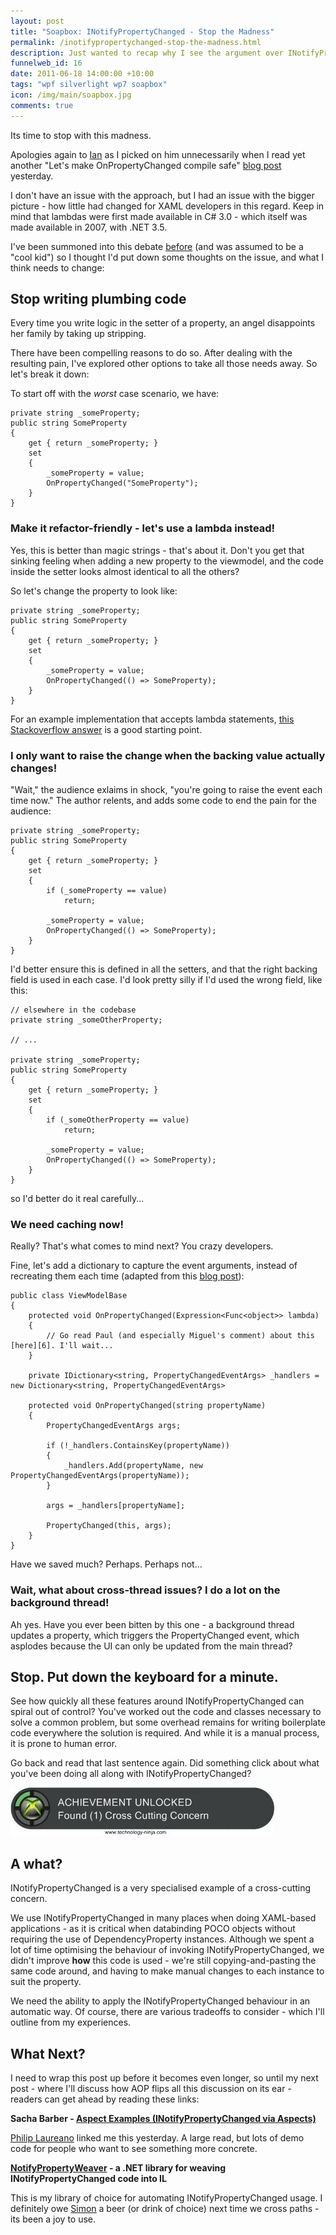 ```yaml
--- 
layout: post
title: "Soapbox: INotifyPropertyChanged - Stop the Madness"
permalink: /inotifypropertychanged-stop-the-madness.html
description: Just wanted to recap why I see the argument over INotifyPropertyChanged usage as absurd.
funnelweb_id: 16
date: 2011-06-18 14:00:00 +10:00
tags: "wpf silverlight wp7 soapbox"
icon: /img/main/soapbox.jpg
comments: true
---
```

Its time to stop with this madness.

Apologies again to [Ian][1] as I picked on him unnecessarily when I read yet another "Let's make OnPropertyChanged compile safe" [blog post][2] yesterday.

I don't have an issue with the approach, but I had an issue with the bigger picture - how little had changed for XAML developers in this regard. Keep in mind that lambdas were first made available in C# 3.0 - which itself was made available in 2007, with .NET 3.5.

I've been summoned into this debate [before][3] (and was assumed to be a "cool kid") so I thought I'd put down some thoughts on the issue, and what I think needs to change:

## Stop writing plumbing code

Every time you write logic in the setter of a property, an angel disappoints her family by taking up stripping.

There have been compelling reasons to do so. After dealing with the resulting pain, I've explored other options to take all those needs away. So let's break it down:

To start off with the *worst* case scenario, we have:

    private string _someProperty;
    public string SomeProperty
	{
		get { return _someProperty; }
		set 
		{ 
			_someProperty = value;
			OnPropertyChanged("SomeProperty");
		}
	}

### Make it refactor-friendly - let's use a lambda instead!

Yes, this is better than magic strings - that's about it. Don't you get that sinking feeling when adding a new property to the viewmodel, and the code inside the setter looks almost identical to all the others?

So let's change the property to look like:

    private string _someProperty;
    public string SomeProperty
	{
		get { return _someProperty; }
		set 
		{ 
			_someProperty = value;
			OnPropertyChanged(() => SomeProperty);
		}
	}

For an example implementation that accepts lambda statements, [this Stackoverflow answer][4] is a good starting point.

### I only want to raise the change when the backing value actually changes!

"Wait," the audience exlaims in shock, "you're going to raise the event each time now." The author relents, and adds some code to end the pain for the audience:

    private string _someProperty;
    public string SomeProperty
	{
		get { return _someProperty; }
		set 
		{ 
			if (_someProperty == value)
				return;
				
			_someProperty = value;
			OnPropertyChanged(() => SomeProperty);
		}
	}

I'd better ensure this is defined in all the setters, and that the right backing field is used in each case. I'd look pretty silly if I'd used the wrong field, like this:

	// elsewhere in the codebase
    private string _someOtherProperty;

	// ...

    private string _someProperty;
    public string SomeProperty
	{
		get { return _someProperty; }
		set 
		{ 
			if (_someOtherProperty == value)
				return;
				
			_someProperty = value;
			OnPropertyChanged(() => SomeProperty);
		}
	}
	
so I'd better do it real carefully...

### We need caching now!

Really? That's what comes to mind next? You crazy developers.

Fine, let's add a dictionary to capture the event arguments, instead of recreating them each time (adapted from this [blog post][5]):

    public class ViewModelBase
    {
        protected void OnPropertyChanged(Expression<Func<object>> lambda)
        {
            // Go read Paul (and especially Miguel's comment) about this [here][6]. I'll wait...
        }
		
        private IDictionary<string, PropertyChangedEventArgs> _handlers = new Dictionary<string, PropertyChangedEventArgs>		
		
        protected void OnPropertyChanged(string propertyName)
        {
            PropertyChangedEventArgs args;
		
            if (!_handlers.ContainsKey(propertyName))
            {
                _handlers.Add(propertyName, new PropertyChangedEventArgs(propertyName));
            }
			
            args = _handlers[propertyName];
			
            PropertyChanged(this, args);
        }
    }

Have we saved much? Perhaps. Perhaps not...
 
### Wait, what about cross-thread issues? I do a lot on the background thread!

Ah yes. Have you ever been bitten by this one - a background thread updates a property, which triggers the PropertyChanged event, which asplodes because the UI can only be updated from the main thread? 
 
## Stop. Put down the keyboard for a minute.

See how quickly all these features around INotifyPropertyChanged can spiral out of control? You've worked out the code and classes necessary to solve a common problem, but some overhead remains for writing boilerplate code everywhere the solution is required. And while it is a manual process, it is prone to human error.

Go back and read that last sentence again. Did something click about what you've been doing all along with INotifyPropertyChanged?

![Huzzah!][7]

## A what?

INotifyPropertyChanged is a very specialised example of a cross-cutting concern.

We use INotifyPropertyChanged in many places when doing XAML-based applications - as it is critical when databinding POCO objects without requiring the use of DependencyProperty instances. Although we spent a lot of time optimising the behaviour of invoking INotifyPropertyChanged, we didn't improve **how** this code is used - we're still copying-and-pasting the same code around, and having to make manual changes to each instance to suit the property.

We need the ability to apply the INotifyPropertyChanged behaviour in an automatic way. Of course, there are various tradeoffs to consider - which I'll outline from my experiences.

## What Next?

I need to wrap this post up before it becomes even longer, so until my next post - where I'll discuss how AOP flips all this discussion on its ear - readers can get ahead by reading these links:

**Sacha Barber - [Aspect Examples (INotifyPropertyChanged via Aspects)][8]**

[Philip Laureano][9] linked me this yesterday. A large read, but lots of demo code for people who want to see something more concrete.

**[NotifyPropertyWeaver][10] - a .NET library for weaving INotifyPropertyChanged code into IL**

This is my library of choice for automating INotifyPropertyChanged usage. I definitely owe [Simon][11] a beer (or drink of choice) next time we cross paths - its been a joy to use.


  [1]: http://twitter.com/kiwipom
  [2]: http://xaml.geek.nz/binding/5
  [3]: http://www.mail-archive.com/ozdotnet@ozdotnet.com/msg03903.html
  [4]: http://stackoverflow.com/questions/141370/inotifypropertychanged-property-name-hardcode-vs-reflection/1209104#1209104
  [5]: http://www.paulstovell.com/strong-property-names
  [6]: /img/posts/10-gallon-cowboy-hat.png
  [7]: /img/posts/Achievement.jpg
  [8]: http://www.codeproject.com/KB/library/Aspects.aspx
  [9]: http://twitter.com/philiplaureano
  [10]: http://code.google.com/p/notifypropertyweaver/
  [11]: http://twitter.com/simoncropp
